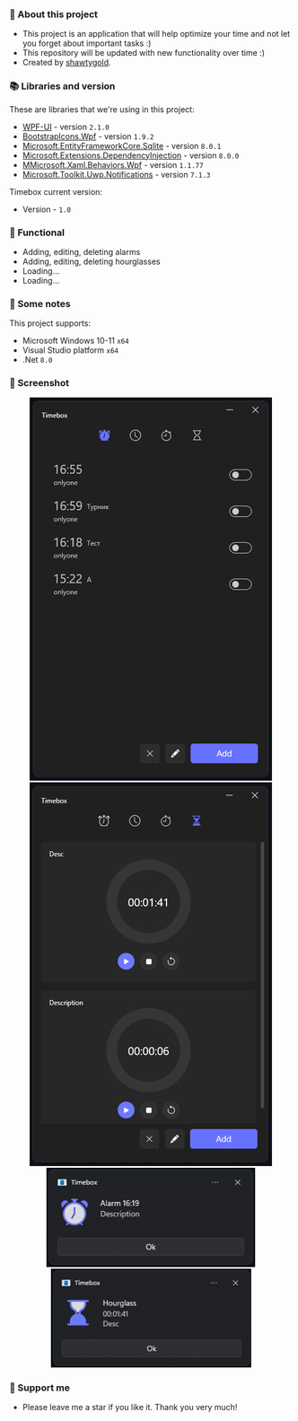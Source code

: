 ### :pencil: About this project
- This project is an application that will help optimize your time and not let you forget about important tasks :)
- This repository will be updated with new functionality over time :)
- Created by [shawtygold](https://github.com/Shawtygold).

### 📚 Libraries and version
These are libraries that we're using in this project:
- [WPF-UI](https://github.com/lepoco/wpfui) - version `2.1.0`
- [BootstrapIcons.Wpf](https://github.com/helluvamatt/BootstrapIcons.Net) - version `1.9.2`
- [Microsoft.EntityFrameworkCore.Sqlite](https://www.nuget.org/packages/Microsoft.EntityFrameworkCore.Sqlite) - version `8.0.1`
- [Microsoft.Extensions.DependencyInjection](https://www.nuget.org/packages/Microsoft.Extensions.DependencyInjection) - version `8.0.0`
- [MMicrosoft.Xaml.Behaviors.Wpf](https://www.nuget.org/packages/Microsoft.Xaml.Behaviors.Wpf) - version `1.1.77`
- [Microsoft.Toolkit.Uwp.Notifications](https://github.com/CommunityToolkit/WindowsCommunityToolkit) - version `7.1.3`

Timebox current version: 
- Version - `1.0`

### 📖 Functional
- Adding, editing, deleting alarms
- Adding, editing, deleting hourglasses
- Loading...
- Loading...

 ### 📜 Some notes
 This project supports:
 - Microsoft Windows 10-11 `x64`
 - Visual Studio platform `x64`
 - .Net `8.0`

### 📸 Screenshot
<div align="center">
  <img src="https://github.com/Shawtygold/Timebox/blob/master/Screenshot1.jpg"/>
  <img src="https://github.com/Shawtygold/Timebox/blob/master/Screenshot2.jpg"/>
  <img src="https://github.com/Shawtygold/Timebox/blob/master/Screenshot3.1.jpg"/>
  <img src="https://github.com/Shawtygold/Timebox/blob/master/Screenshot4.jpg" width="357"/>
</div>

 ### 🤝 Support me
 - Please leave me a star if you like it. Thank you very much! 
